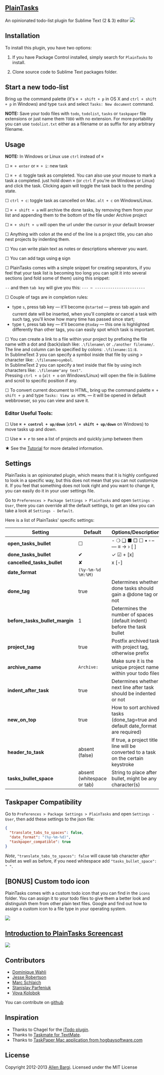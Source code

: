 ## [PlainTasks](https://github.com/aziz/PlainTasks)
An opinionated todo-list plugin for Sublime Text (2 & 3) editor
![](http://cl.ly/image/1q100Q212o2Q/ss.png)

## Installation
To install this plugin, you have two options:

1. If you have Package Control installed, simply search for `PlainTasks` to install.

2. Clone source code to Sublime Text packages folder.

## Start a new todo-list
Bring up the command palette (it's `⌘ + shift + p`  in OS X and `ctrl + shift + p` in Windows) and type `task` and select `Tasks: New document` command. 

**NOTE:** Save your todo files with `todo`, `todolist`, `tasks` or `taskpaper` file extensions or just name them `TODO` with no extension.
For more portability you can use `todolist.txt` either as a filename or as suffix for any arbitrary filename.

## Usage
**NOTE:** In Windows or Linux use `ctrl` instead of `⌘`

☐ `⌘ + enter` or `⌘ + i`: new task

☐ `⌘ + d`: toggle task as completed. You can also use your mouse to mark a task a completed. just hold down `⌘` (or `ctrl` if you're on Windows or Linux) and click the task. Clicking again will toggle the task back to the pending state.

☐ `ctrl + c`: toggle task as cancelled on Mac. `alt + c` on Windows/Linux.

☐ `⌘ + shift + a` will archive the done tasks, by removing them from your list and appending them to the bottom of the file under Archive project

☐ `⌘ + shift + u` will open the url under the cursor in your default browser

☐ Anything with colon at the end of the line is a project title, you can also nest projects by indenting them. 

☐ You can write plain text as notes or descriptions wherever you want.

☐ You can add tags using **`@`** sign

☐ PlainTasks comes with a simple snippet for creating separators, if you feel that your task list is becoming too long you can split it into several sections (and fold some of them) using this snippet:

`--` and then `tab key` will give you this: `--- ✄ -----------------------`

☐ Couple of tags are in completion rules:  

- type `s`, press tab key — it'll become `@started` — press tab again and current date will be inserted, when you'll complete or cancel a task with such tag, you'll know how many time has passed since start;
- type `t`, press tab key — it'll become `@today` — this one is highlighted differently than other tags, you can easily spot which task is important.

☐ You can create a link to a file within your project by prefixing the file name with a dot and (back)slash like: `.\filename\` or `./another filename/`.  
  The line and column can be specified by colons: `.\filename:11:8`.  
  In SublimeText 3 you can specify a symbol inside that file by using \> character like: `.\filename>symbol`.  
  In SublimeText 2 you can specify a text inside that file by using inch characters like: `.\filename"any text"`.  
  Pressing `ctrl + o` (`alt + o` on Windows/Linux) will open the file in Sublime and scroll to specific position if any.

☐ To convert current document to HTML, bring up the command palette `⌘ + shift + p` and type `Tasks: View as HTML` — it will be opened in default webbrowser, so you can view and save it.

### Editor Useful Tools:

☐ Use **`⌘ + control + up/down`** (**`ctrl + shift + up/down`** on Windows) to move tasks up and down.

☐ Use **`⌘ + r`** to see a list of projects and quickly jump between them


★ See the [Tutorial](https://github.com/aziz/PlainTasks/blob/master/messages/Tutorial.todo) for more detailed information.

## Settings
PlainTasks is an opinionated plugin, which means that it is highly configured to look in a specific way, but this does not mean that you can not customize it. If you feel that something does not look right and you want to change it, you can easily do it in your user settings file. 

Go to `Preferences > Package Settings > PlainTasks` and open `Settings - User`, there you can override all the default settings, to get an idea you can take a look at `Settings - Default`.

Here is a list of PlainTasks' specific settings:

|            Setting             |     Default      |                                 Options/Description                                 |
| ------------------------------ | ---------------- | ----------------------------------------------------------------------- |
| **open_tasks_bullet**          | ☐                | - ❍ ❑ ■ □ ☐ ▪ ▫ – — ≡ → › [ ]                                           |
| **done_tasks_bullet**          | ✔                | ✓   ☑ + [x]                                                               |
| **cancelled_tasks_bullet**     | ✘                | x [-]                                                                   |
| **date_format**                | `(%y-%m-%d %H:%M)` |                                                                         |
| **done_tag**                   | true             | Determines whether done tasks should gain a @done tag or not            |
| **before_tasks_bullet_margin** | 1                | Determines the number of spaces (default indent) before the task bullet |
| **project_tag**                | true             | Postfix archived task with project tag, otherwise prefix                |
| **archive_name**               | `Archive:`       | Make sure it is the unique project name within your todo files          |
| **indent_after_task**          | true             | Determines whether next line after task should be indented or not       |
| **new_on_top**                 | true             | How to sort archived tasks (done_tag=true and default date_format are required)|
| **header_to_task**             | absent (false)   | If true, a project title line will be converted to a task on the certain keystroke  |
| **tasks_bullet_space** | absent (whitespace or tab) | String to place after bullet, might be any character(s) |



## Taskpaper Compatibility
Go to `Preferences > Package Settings > PlainTasks` and open `Settings - User`, then
add these settings to the json file:

```json
{
  "translate_tabs_to_spaces": false,
  "date_format": "(%y-%m-%d)",
  "taskpaper_compatible": true
}
```

*Note*, `"translate_tabs_to_spaces": false` will cause tab character *after* bullet as well as before, if you need whitespace add `"tasks_bullet_space": " "`.

## [BONUS] Custom todo icon
PlainTasks comes with a custom todo icon that you can find in the `icons` folder. You can assign it to your todo files to give them a better look and distinguish them from other plain text files. Google and find out how to assign a custom icon to a file type in your operating system.

![](http://f.cl.ly/items/2t312B30121l2X1l0927/todo-icon.png)

## [Introduction to PlainTasks Screencast](https://tutsplus.com/lesson/pretty-task-management/)
[![](http://i46.tinypic.com/9ggbd3.png)](https://tutsplus.com/lesson/pretty-task-management/)


## Contributors
- [Dominique Wahli](https://github.com/bizoo)
- [Jesse Robertson](https://github.com/speilberg0)
- [Marc Schlaich](https://github.com/schlamar)
- [Stanislav Parfeniuk](https://github.com/travmik)
- [Vova Kolobok](https://github.com/vovkkk)

You can contribute on [github](https://github.com/aziz/PlainTasks)


## Inspiration
- Thanks to Chagel for the [iTodo plugin](https://github.com/chagel/itodo).  
- Thanks to [Taskmate for TextMate](https://github.com/svenfuchs/taskmate).
- Thanks to [TaskPaper Mac application from hogbaysoftware.com](http://www.hogbaysoftware.com/products/taskpaper)

## License
Copyright 2012-2013 [Allen Bargi](https://twitter.com/aziz). Licensed under the MIT License
